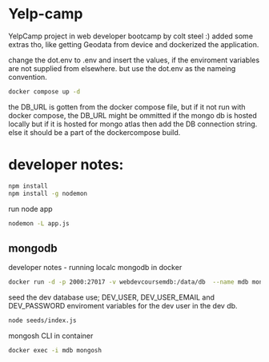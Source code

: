 # Yelp-camp

YelpCamp project in web developer bootcamp by colt steel :) added some extras tho, like getting Geodata from device and dockerized the application.

change the dot.env to .env and insert the values, if the enviroment variables are not supplied from elsewhere. but use the dot.env as the nameing convention.  

```bash 
docker compose up -d
```
the DB_URL is gotten from the docker compose file, but if it not run with docker compose, the DB_URL might be ommitted if the mongo db is hosted locally but if it is hosted for mongo atlas then add the DB connection string. else it should be a part of the dockercompose build.

# developer notes:
```bash 
npm install
npm install -g nodemon
```

run node app
```bash 
nodemon -L app.js
```
## mongodb

developer notes - running localc mongodb in docker
```bash 
docker run -d -p 2000:27017 -v webdevcoursemdb:/data/db  --name mdb mongo
```
seed the dev database use; DEV_USER, DEV_USER_EMAIL and DEV_PASSWORD enviroment variables for the dev user in the dev db.
```bash 
node seeds/index.js 
```

mongosh CLI in container
```bash 
docker exec -i mdb mongosh
```
